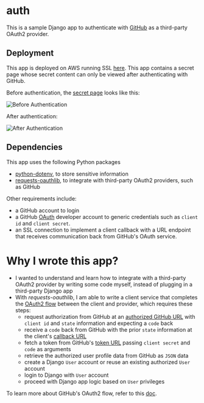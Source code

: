 # auth
This is a sample Django app to authenticate with [GitHub](http://github.com) as a third-party OAuth2 provider.

## Deployment
This app is deployed on AWS running SSL [here](https://aws/djangodemo.com/auth). This app contains a secret page whose secret content can only be viewed after authenticating with GitHub.

Before authentication, the [secret page](https://aws.djangodemo.com/auth/page/) looks like this:

![Before Authentication](https://i.postimg.cc/T3Lx89gD/2021-04-21-14-13-13.jpg "Before Authentication")

After authentication:

![After Authentication](https://i.postimg.cc/GhSRSN8R/2021-04-21-14-12-03.jpg "After Authentication")

## Dependencies
This app uses the following Python packages
+ [python-dotenv](https://pypi.org/project/python-dotenv/), to store sensitive information
+ [requests-oauthlib](https://requests-oauthlib.readthedocs.io), to integrate with third-party OAuth2 providers, such as GitHub

Other requirements include:
+ a GitHub account to login
+ a GitHub [OAuth](https://github.com/settings/developers) developer account to generic credentials such as `client id` and `client secret`. 
+ an SSL connection to implement a client callback with a URL endpoint that receives communication back from GitHub's OAuth service.

# Why I wrote this app?
+ I wanted to understand and learn how to integrate with a third-party OAuth2 provider by writing some code myself, instead of plugging in a third-party Django app
+ With _requests-oauthlib_, I am able to write a client service that completes the [OAuth2 flow](https://requests-oauthlib.readthedocs.io/en/latest/oauth2_workflow.html#web-application-flow) between the client and provider, which requires these steps: 
  - request authorization from GitHub at an [authorized GitHub URL](https://github.com/login/oauth/authorize) with `client id` and `state` information and expecting a `code` back
  - receive a `code` back from GitHub with the prior `state` information at the client's [callback URL](http://example.com/callback)
  - fetch a token from GitHub's [token URL](https://github.com/login/oauth/access_token) passing `client secret` and `code` as arguments
  - retrieve the authorized user profile data from GitHub as `JSON` data
  - create a Django `User` account or reuse an existing authorized `User` account
  - login to Django with `User` account
  - proceed with Django app logic based on `User` privileges

To learn more about GitHub's OAuth2 flow, refer to this [doc](https://docs.github.com/en/developers/apps/authorizing-oauth-apps#web-application-flow).
